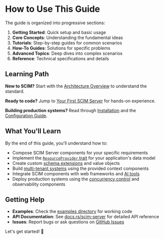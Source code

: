 # How to Use This Guide

The guide is organized into progressive sections:

1. **Getting Started**: Quick setup and basic usage
2. **Core Concepts**: Understanding the fundamental ideas
3. **Tutorials**: Step-by-step guides for common scenarios
4. **How-To Guides**: Solutions for specific problems
5. **Advanced Topics**: Deep dives into complex scenarios
6. **Reference**: Technical specifications and details

## Learning Path

**New to SCIM?** Start with the [Architecture Overview](./architecture.md) to understand the standard.

**Ready to code?** Jump to [Your First SCIM Server](./getting-started/first-server.md) for hands-on experience.

**Building production systems?** Read through [Installation](./getting-started/installation.md) and the [Configuration Guide](./getting-started/configuration.md).

## What You'll Learn

By the end of this guide, you'll understand how to:

- Compose SCIM Server components for your specific requirements
- Implement the [`ResourceProvider` trait](https://docs.rs/scim-server/latest/scim_server/trait.ResourceProvider.html) for your application's data model
- Create custom [schema extensions](./concepts/schema-mechanisms.md) and value objects
- Build [multi-tenant systems](./concepts/multi-tenant-architecture.md) using the provided context components
- Integrate SCIM components with web frameworks and [AI tools](./concepts/mcp-integration.md)
- Deploy production systems using the [concurrency control](./concepts/concurrency.md) and observability components

## Getting Help

- **Examples**: Check the [examples directory](https://github.com/pukeko37/scim-server/tree/main/examples) for working code
- **API Documentation**: See [docs.rs/scim-server](https://docs.rs/scim-server/latest/scim_server/) for detailed API reference
- **Issues**: Report bugs or ask questions on [GitHub Issues](https://github.com/pukeko37/scim-server/issues)

Let's get started! 🚀